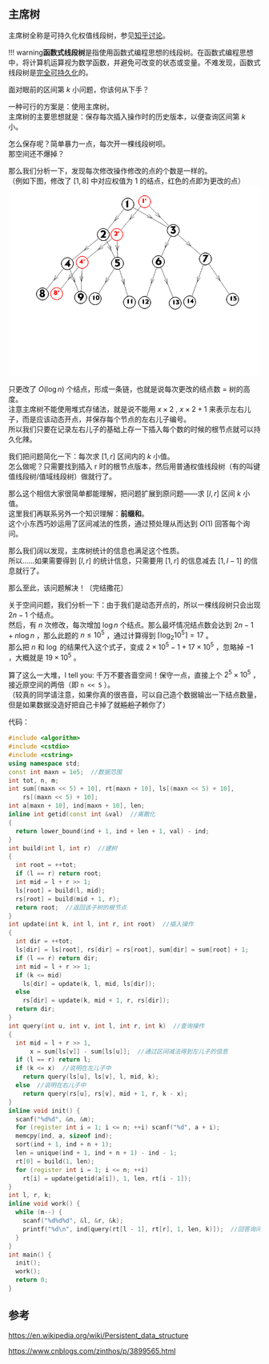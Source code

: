 ## 主席树

主席树全称是可持久化权值线段树，参见[知乎讨论](https://www.zhihu.com/question/59195374)。

!!! warning**函数式线段树**是指使用函数式编程思想的线段树。在函数式编程思想中，将计算机运算视为数学函数，并避免可改变的状态或变量。不难发现，函数式线段树是[完全可持久化](/ds/persistent/#_2)的。

面对眼前的区间第 $k$ 小问题，你该何从下手？

一种可行的方案是：使用主席树。  
主席树的主要思想就是：保存每次插入操作时的历史版本，以便查询区间第 $k$ 小。

怎么保存呢？简单暴力一点，每次开一棵线段树呗。  
那空间还不爆掉？

那么我们分析一下，发现每次修改操作修改的点的个数是一样的。  
（例如下图，修改了 $[1,8]$ 中对应权值为 1 的结点，红色的点即为更改的点）  
![](./images/persistent-seg.png)

只更改了 $O(\log{n})$ 个结点，形成一条链，也就是说每次更改的结点数 = 树的高度。  
注意主席树不能使用堆式存储法，就是说不能用 $x\times 2$ , $x\times 2+1$ 来表示左右儿子，而是应该动态开点，并保存每个节点的左右儿子编号。  
所以我们只要在记录左右儿子的基础上存一下插入每个数的时候的根节点就可以持久化辣。

我们把问题简化一下：每次求 $[1,r]$ 区间内的 $k$ 小值。  
怎么做呢？只需要找到插入 r 时的根节点版本，然后用普通权值线段树（有的叫键值线段树/值域线段树）做就行了。

那么这个相信大家很简单都能理解，把问题扩展到原问题——求 $[l,r]$ 区间 $k$ 小值。  
这里我们再联系另外一个知识理解：**前缀和**。  
这个小东西巧妙运用了区间减法的性质，通过预处理从而达到 $O(1)$ 回答每个询问。

那么我们阔以发现，主席树统计的信息也满足这个性质。  
所以……如果需要得到 $[l,r]$ 的统计信息，只需要用 $[1,r]$ 的信息减去 $[1,l - 1]$ 的信息就行了。

那么至此，该问题解决！（完结撒花）

关于空间问题，我们分析一下：由于我们是动态开点的，所以一棵线段树只会出现 $2n-1$ 个结点。  
然后，有 $n$ 次修改，每次增加 $\log{n}$ 个结点。那么最坏情况结点数会达到 $2n-1+n\log{n}$ ，那么此题的 $n \leq 10^5$ ，通过计算得到 $\lceil\log_2{10^5}\rceil = 17$ 。  
那么把 $n$ 和 $\log$ 的结果代入这个式子，变成 $2\times 10^5-1+17\times 10^5$ ，忽略掉 $-1$ ，大概就是 $19\times 10^5$ 。

算了这么一大堆，I tell you: 千万不要吝啬空间！保守一点，直接上个 $2^5\times 10^5$ ，接近原空间的两倍（即 `n << 5` ）。  
（较真的同学请注意，如果你真的很吝啬，可以自己造个数据输出一下结点数量，但是如果数据没造好把自己卡掉了就~~尴尬了~~赖你了）

代码：

```cpp
#include <algorithm>
#include <cstdio>
#include <cstring>
using namespace std;
const int maxn = 1e5;  //数据范围
int tot, n, m;
int sum[(maxn << 5) + 10], rt[maxn + 10], ls[(maxn << 5) + 10],
    rs[(maxn << 5) + 10];
int a[maxn + 10], ind[maxn + 10], len;
inline int getid(const int &val)  //离散化
{
  return lower_bound(ind + 1, ind + len + 1, val) - ind;
}
int build(int l, int r)  //建树
{
  int root = ++tot;
  if (l == r) return root;
  int mid = l + r >> 1;
  ls[root] = build(l, mid);
  rs[root] = build(mid + 1, r);
  return root;  //返回该子树的根节点
}
int update(int k, int l, int r, int root)  //插入操作
{
  int dir = ++tot;
  ls[dir] = ls[root], rs[dir] = rs[root], sum[dir] = sum[root] + 1;
  if (l == r) return dir;
  int mid = l + r >> 1;
  if (k <= mid)
    ls[dir] = update(k, l, mid, ls[dir]);
  else
    rs[dir] = update(k, mid + 1, r, rs[dir]);
  return dir;
}
int query(int u, int v, int l, int r, int k)  //查询操作
{
  int mid = l + r >> 1,
      x = sum[ls[v]] - sum[ls[u]];  //通过区间减法得到左儿子的信息
  if (l == r) return l;
  if (k <= x)  //说明在左儿子中
    return query(ls[u], ls[v], l, mid, k);
  else  //说明在右儿子中
    return query(rs[u], rs[v], mid + 1, r, k - x);
}
inline void init() {
  scanf("%d%d", &n, &m);
  for (register int i = 1; i <= n; ++i) scanf("%d", a + i);
  memcpy(ind, a, sizeof ind);
  sort(ind + 1, ind + n + 1);
  len = unique(ind + 1, ind + n + 1) - ind - 1;
  rt[0] = build(1, len);
  for (register int i = 1; i <= n; ++i)
    rt[i] = update(getid(a[i]), 1, len, rt[i - 1]);
}
int l, r, k;
inline void work() {
  while (m--) {
    scanf("%d%d%d", &l, &r, &k);
    printf("%d\n", ind[query(rt[l - 1], rt[r], 1, len, k)]);  //回答询问
  }
}
int main() {
  init();
  work();
  return 0;
}
```

## 参考

<https://en.wikipedia.org/wiki/Persistent_data_structure>

<https://www.cnblogs.com/zinthos/p/3899565.html>
